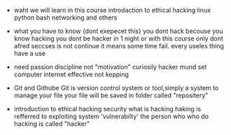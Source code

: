 * waht we will learn in this course
      introdaction to ethical hacking
      linux
      python
      bash
      networking and others

*  what you have to know {dont exepecet this}
    you dont hack becouse you know hacking
    you dont be hacker in 1 night or with this course only 
    dont afred
    seccses is not continue it means some time fail.
    every useles thing have a use 

*  need 
    passion
    discipline not "motivation"
    curiosily 
    hacker mund set 
    computer
    internet
    effective not kepping

*  Git and Githube
    Git is version control system or tool,simply a system to manage your file 
    your file will be  saved in folder called "repositery"

*  introduction to ethical hacking security
    what is hacking 
    haking is refferred to exploiting system 'vulnerabilty'
    the person who who do hacking is called "hacker"
    